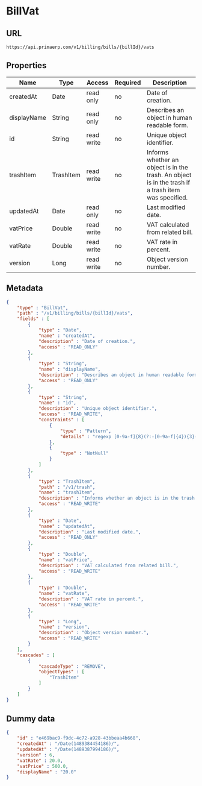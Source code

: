 BillVat
==

## URL

	https://api.primaerp.com/v1/billing/bills/{billId}/vats

## Properties

| Name        | Type      | Access     | Required | Description                                                                                         |
|-------------|-----------|------------|----------|-----------------------------------------------------------------------------------------------------|
| createdAt   | Date      | read only  | no       | Date of creation.                                                                                   |
| displayName | String    | read only  | no       | Describes an object in human readable form.                                                         |
| id          | String    | read write | no       | Unique object identifier.                                                                           |
| trashItem   | TrashItem | read write | no       | Informs whether an object is in the trash. An object is in the trash if a trash item was specified. |
| updatedAt   | Date      | read only  | no       | Last modified date.                                                                                 |
| vatPrice    | Double    | read write | no       | VAT calculated from related bill.                                                                   |
| vatRate     | Double    | read write | no       | VAT rate in percent.                                                                                |
| version     | Long      | read write | no       | Object version number.                                                                              |

## Metadata

```JSON
{
	"type" : "BillVat",
	"path" : "/v1/billing/bills/{billId}/vats",
	"fields" : [
		{
			"type" : "Date",
			"name" : "createdAt",
			"description" : "Date of creation.",
			"access" : "READ_ONLY"
		},
		{
			"type" : "String",
			"name" : "displayName",
			"description" : "Describes an object in human readable form.",
			"access" : "READ_ONLY"
		},
		{
			"type" : "String",
			"name" : "id",
			"description" : "Unique object identifier.",
			"access" : "READ_WRITE",
			"constraints" : [
				{
					"type" : "Pattern",
					"details" : "regexp [0-9a-f]{8}(?:-[0-9a-f]{4}){3}-[0-9a-f]{12}"
				},
				{
					"type" : "NotNull"
				}
			]
		},
		{
			"type" : "TrashItem",
			"path" : "/v1/trash",
			"name" : "trashItem",
			"description" : "Informs whether an object is in the trash. An object is in the trash if a trash item was specified.",
			"access" : "READ_WRITE"
		},
		{
			"type" : "Date",
			"name" : "updatedAt",
			"description" : "Last modified date.",
			"access" : "READ_ONLY"
		},
		{
			"type" : "Double",
			"name" : "vatPrice",
			"description" : "VAT calculated from related bill.",
			"access" : "READ_WRITE"
		},
		{
			"type" : "Double",
			"name" : "vatRate",
			"description" : "VAT rate in percent.",
			"access" : "READ_WRITE"
		},
		{
			"type" : "Long",
			"name" : "version",
			"description" : "Object version number.",
			"access" : "READ_WRITE"
		}
	],
	"cascades" : [
		{
			"cascadeType" : "REMOVE",
			"objectTypes" : [
				"TrashItem"
			]
		}
	]
}
```

## Dummy data

```JSON
{
	"id" : "e469bac9-f9dc-4c72-a928-43bbeaa4b668",
	"createdAt" : "/Date(1489384454186)/",
	"updatedAt" : "/Date(1489387994186)/",
	"version" : 6,
	"vatRate" : 20.0,
	"vatPrice" : 500.0,
	"displayName" : "20.0"
}
```
